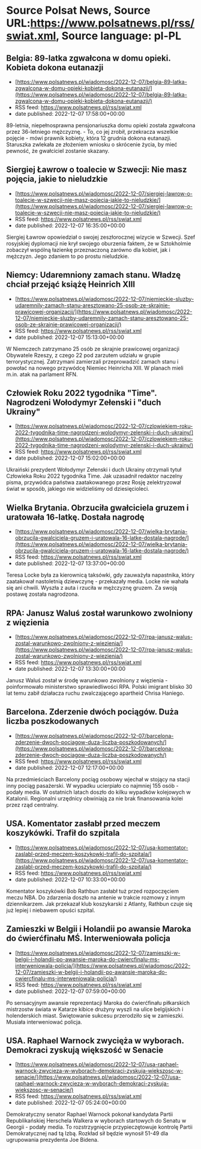 # Source Polsat News, Source URL:https://www.polsatnews.pl/rss/swiat.xml, Source language: pl-PL

## Belgia: 89-latka zgwałcona w domu opieki. Kobieta dokona eutanazji
 - [https://www.polsatnews.pl/wiadomosc/2022-12-07/belgia-89-latka-zgwalcona-w-domu-opieki-kobieta-dokona-eutanazji/](https://www.polsatnews.pl/wiadomosc/2022-12-07/belgia-89-latka-zgwalcona-w-domu-opieki-kobieta-dokona-eutanazji/)
 - RSS feed: https://www.polsatnews.pl/rss/swiat.xml
 - date published: 2022-12-07 17:58:00+00:00

89-letnia, niepełnosprawna pensjonariuszka domu opieki została zgwałcona przez 36-letniego mężczyznę. - To, co jej zrobił, przekracza wszelkie pojęcie - mówi prawnik kobiety, która 12 grudnia dokona eutanazji. Staruszka zwlekała ze złożeniem wniosku o skrócenie życia, by mieć pewność, że gwałciciel zostanie skazany.

## Siergiej Ławrow o toalecie w Szwecji: Nie masz pojęcia, jakie to nieludzkie
 - [https://www.polsatnews.pl/wiadomosc/2022-12-07/siergiej-lawrow-o-toalecie-w-szwecji-nie-masz-pojecia-jakie-to-nieludzkie/](https://www.polsatnews.pl/wiadomosc/2022-12-07/siergiej-lawrow-o-toalecie-w-szwecji-nie-masz-pojecia-jakie-to-nieludzkie/)
 - RSS feed: https://www.polsatnews.pl/rss/swiat.xml
 - date published: 2022-12-07 16:35:00+00:00

Siergiej Ławrow opowiedział o swojej zeszłorocznej wizycie w Szwecji. Szef rosyjskiej dyplomacji nie krył swojego oburzenia faktem, że w Sztokholmie zobaczył wspólną łazienkę przeznaczoną zarówno dla kobiet, jak i mężczyzn. Jego zdaniem to po prostu nieludzkie.

## Niemcy: Udaremniony zamach stanu. Władzę chciał przejąć książę Heinrich XIII
 - [https://www.polsatnews.pl/wiadomosc/2022-12-07/niemieckie-sluzby-udaremnily-zamach-stanu-aresztowano-25-osob-ze-skrajnie-prawicowej-organizacji/](https://www.polsatnews.pl/wiadomosc/2022-12-07/niemieckie-sluzby-udaremnily-zamach-stanu-aresztowano-25-osob-ze-skrajnie-prawicowej-organizacji/)
 - RSS feed: https://www.polsatnews.pl/rss/swiat.xml
 - date published: 2022-12-07 15:13:00+00:00

W Niemczech zatrzymano 25 osób ze skrajnie prawicowej organizacji Obywatele Rzeszy, z czego 22 pod zarzutem udziału w grupie terrorystycznej. Zatrzymani zamierzali przeprowadzić zamach stanu i powołać na nowego przywódcę Niemiec Heinricha XIII. W planach mieli m.in. atak na parlament RFN.

## Człowiek Roku 2022 tygodnika "Time". Nagrodzeni Wołodymyr Zełenski i "duch Ukrainy"
 - [https://www.polsatnews.pl/wiadomosc/2022-12-07/czlowiekiem-roku-2022-tygodnika-time-nagrodzeni-wolodymyr-zelenski-i-duch-ukrainy/](https://www.polsatnews.pl/wiadomosc/2022-12-07/czlowiekiem-roku-2022-tygodnika-time-nagrodzeni-wolodymyr-zelenski-i-duch-ukrainy/)
 - RSS feed: https://www.polsatnews.pl/rss/swiat.xml
 - date published: 2022-12-07 15:02:00+00:00

Ukraiński prezydent Wołodymyr Zełenski i duch Ukrainy otrzymali tytuł Człowieka Roku 2022 tygodnika Time. Jak uzasadnił redaktor naczelny pisma, przywódca państwa zaatakowanego przez Rosję zelektryzował świat w sposób, jakiego nie widzieliśmy od dziesięcioleci.

## Wielka Brytania. Obrzuciła gwałciciela gruzem i uratowała 16-latkę. Dostała nagrodę
 - [https://www.polsatnews.pl/wiadomosc/2022-12-07/wielka-brytania-obrzucila-gwalciciela-gruzem-i-uratowala-16-latke-dostala-nagrode/](https://www.polsatnews.pl/wiadomosc/2022-12-07/wielka-brytania-obrzucila-gwalciciela-gruzem-i-uratowala-16-latke-dostala-nagrode/)
 - RSS feed: https://www.polsatnews.pl/rss/swiat.xml
 - date published: 2022-12-07 13:37:00+00:00

Teresa Locke była za kierownicą taksówki, gdy zauważyła napastnika, który zaatakował nastoletnią dziewczynę - przekazały media. Locke nie wahała się ani chwili. Wyszła z auta i rzuciła w mężczyznę gruzem. Za swoją postawę została nagrodzona.

## RPA: Janusz Waluś został warunkowo zwolniony z więzienia
 - [https://www.polsatnews.pl/wiadomosc/2022-12-07/rpa-janusz-walus-zostal-warunkowo-zwolniony-z-wiezienia/](https://www.polsatnews.pl/wiadomosc/2022-12-07/rpa-janusz-walus-zostal-warunkowo-zwolniony-z-wiezienia/)
 - RSS feed: https://www.polsatnews.pl/rss/swiat.xml
 - date published: 2022-12-07 13:30:00+00:00

Janusz Waluś został w środę warunkowo zwolniony z więzienia - poinformowało ministerstwo sprawiedliwości RPA. Polski imigrant blisko 30 lat temu zabił działacza ruchu zwalczającego apartheid Chrisa Haniego.

## Barcelona. Zderzenie dwóch pociągów. Duża liczba poszkodowanych
 - [https://www.polsatnews.pl/wiadomosc/2022-12-07/barcelona-zderzenie-dwoch-pociagow-duza-liczba-poszkodowanych/](https://www.polsatnews.pl/wiadomosc/2022-12-07/barcelona-zderzenie-dwoch-pociagow-duza-liczba-poszkodowanych/)
 - RSS feed: https://www.polsatnews.pl/rss/swiat.xml
 - date published: 2022-12-07 12:17:00+00:00

Na przedmieściach Barcelony pociąg osobowy wjechał w stojący na stacji inny pociąg pasażerski. W wypadku ucierpiało co najmniej 155 osób - podały media. W ostatnich latach doszło do kilku wypadków kolejowych w Katalonii. Regionalni urzędnicy obwiniają za nie brak finansowania kolei przez rząd centralny.

## USA. Komentator zasłabł przed meczem koszykówki. Trafił do szpitala
 - [https://www.polsatnews.pl/wiadomosc/2022-12-07/usa-komentator-zaslabl-przed-meczem-koszykowki-trafil-do-szpitala/](https://www.polsatnews.pl/wiadomosc/2022-12-07/usa-komentator-zaslabl-przed-meczem-koszykowki-trafil-do-szpitala/)
 - RSS feed: https://www.polsatnews.pl/rss/swiat.xml
 - date published: 2022-12-07 10:33:00+00:00

Komentator koszykówki Bob Rathbun zasłabł tuż przed rozpoczęciem meczu NBA. Do zdarzenia doszło na antenie w trakcie rozmowy z innym dziennikarzem. Jak przekazał klub koszykarski z Atlanty, Rathbun czuje się już lepiej i niebawem opuści szpital.

## Zamieszki w Belgii i Holandii po awansie Maroka do ćwierćfinału MŚ. Interweniowała policja
 - [https://www.polsatnews.pl/wiadomosc/2022-12-07/zamieszki-w-belgii-i-holandii-po-awansie-maroka-do-cwiercfinalu-ms-interweniowala-policja/](https://www.polsatnews.pl/wiadomosc/2022-12-07/zamieszki-w-belgii-i-holandii-po-awansie-maroka-do-cwiercfinalu-ms-interweniowala-policja/)
 - RSS feed: https://www.polsatnews.pl/rss/swiat.xml
 - date published: 2022-12-07 07:59:00+00:00

Po sensacyjnym awansie reprezentacji Maroka do ćwierćfinału piłkarskich mistrzostw świata w Katarze kibice drużyny wyszli na ulice belgijskich i holenderskich miast. Świętowanie sukcesu przerodziło się w zamieszki. Musiała interweniować policja.

## USA. Raphael Warnock zwycięża w wyborach. Demokraci zyskują większość w Senacie
 - [https://www.polsatnews.pl/wiadomosc/2022-12-07/usa-raphael-warnock-zwycieza-w-wyborach-demokraci-zyskuja-wiekszosc-w-senacie/](https://www.polsatnews.pl/wiadomosc/2022-12-07/usa-raphael-warnock-zwycieza-w-wyborach-demokraci-zyskuja-wiekszosc-w-senacie/)
 - RSS feed: https://www.polsatnews.pl/rss/swiat.xml
 - date published: 2022-12-07 05:24:00+00:00

Demokratyczny senator Raphael Warnock pokonał kandydata Partii Republikańskiej Herschela Walkera w wyborach startowych do Senatu w Georgii - podały media. To rozstrzygnięcie przypieczętowuje kontrolę Partii Demokratycznej nad tą Izbą. Rozkład sił będzie wynosił 51-49 dla ugrupowania prezydenta Joe Bidena.
